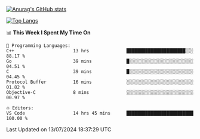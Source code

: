 [![Anurag's GitHub stats](https://github-readme-stats.vercel.app/api?username=wugouzi&count_private=true)](https://github.com/anuraghazra/github-readme-stats)

[![Top Langs](https://github-readme-stats.vercel.app/api/top-langs/?username=wugouzi&layout=compact&count_private=true&hide=html)](https://github.com/anuraghazra/github-readme-stats)

<!--START_SECTION:waka-->
📊 **This Week I Spent My Time On** 

```text
💬 Programming Languages: 
C++                      13 hrs              ██████████████████████░░░   88.17 % 
Go                       39 mins             █░░░░░░░░░░░░░░░░░░░░░░░░   04.51 % 
C                        39 mins             █░░░░░░░░░░░░░░░░░░░░░░░░   04.45 % 
Protocol Buffer          16 mins             ░░░░░░░░░░░░░░░░░░░░░░░░░   01.82 % 
Objective-C              8 mins              ░░░░░░░░░░░░░░░░░░░░░░░░░   00.97 % 

🔥 Editors: 
VS Code                  14 hrs 45 mins      █████████████████████████   100.00 % 
```


 Last Updated on 13/07/2024 18:37:29 UTC
<!--END_SECTION:waka-->

<!--
**wugouzi/wugouzi** is a ✨ _special_ ✨ repository because its `README.md` (this file) appears on your GitHub profile.

Here are some ideas to get you started:

- 🔭 I’m currently working on ...
- 🌱 I’m currently learning ...
- 👯 I’m looking to collaborate on ...
- 🤔 I’m looking for help with ...
- 💬 Ask me about ...
- 📫 How to reach me: ...
- 😄 Pronouns: ...
- ⚡ Fun fact: ...
-->
